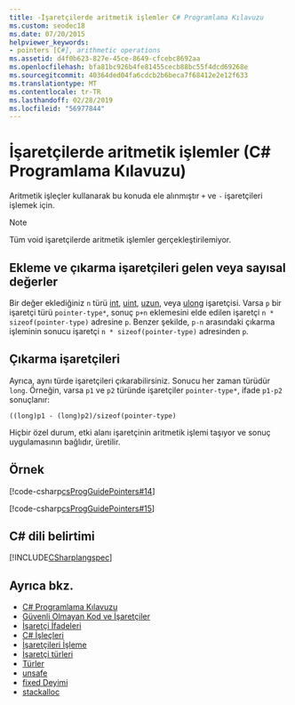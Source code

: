 ```yaml
---
title: -İşaretçilerde aritmetik işlemler C# Programlama Kılavuzu
ms.custom: seodec18
ms.date: 07/20/2015
helpviewer_keywords:
- pointers [C#], arithmetic operations
ms.assetid: d4f0b623-827e-45ce-8649-cfcebc8692aa
ms.openlocfilehash: bfa81bc926b4fe81455cecb88bc55f4dcd69268e
ms.sourcegitcommit: 40364ded04fa6cdcb2b6beca7f68412e2e12f633
ms.translationtype: MT
ms.contentlocale: tr-TR
ms.lasthandoff: 02/28/2019
ms.locfileid: "56977844"
---
```

# <a name="arithmetic-operations-on-pointers-c-programming-guide"></a>İşaretçilerde aritmetik işlemler (C# Programlama Kılavuzu)
Aritmetik işleçler kullanarak bu konuda ele alınmıştır `+` ve `-` işaretçileri işlemek için.  
  
> [!NOTE]
>  Tüm void işaretçilerde aritmetik işlemler gerçekleştirilemiyor.  
  
## <a name="adding-and-subtracting-numeric-values-to-or-from-pointers"></a>Ekleme ve çıkarma işaretçileri gelen veya sayısal değerler  
 Bir değer eklediğiniz `n` türü [int](../../../csharp/language-reference/keywords/int.md), [uint](../../../csharp/language-reference/keywords/uint.md), [uzun](../../../csharp/language-reference/keywords/long.md), veya [ulong](../../../csharp/language-reference/keywords/ulong.md) işaretçisi. Varsa `p` bir işaretçi türü `pointer-type*`, sonuç `p+n` eklemesini elde edilen işaretçi `n * sizeof(pointer-type)` adresine `p`. Benzer şekilde, `p-n` arasındaki çıkarma işleminin sonucu işaretçi `n * sizeof(pointer-type)` adresinden `p`.  
  
## <a name="subtracting-pointers"></a>Çıkarma işaretçileri  
 Ayrıca, aynı türde işaretçileri çıkarabilirsiniz. Sonucu her zaman türüdür `long`. Örneğin, varsa `p1` ve `p2` türünde işaretçiler `pointer-type*`, ifade `p1-p2` sonuçlanır:  
  
 `((long)p1 - (long)p2)/sizeof(pointer-type)`  
  
 Hiçbir özel durum, etki alanı işaretçinin aritmetik işlemi taşıyor ve sonuç uygulamasının bağlıdır, üretilir.  
  
## <a name="example"></a>Örnek  
 [!code-csharp[csProgGuidePointers#14](~/samples/snippets/csharp/VS_Snippets_VBCSharp/csProgGuidePointers/CS/Pointers2.cs#14)]  
  
 [!code-csharp[csProgGuidePointers#15](~/samples/snippets/csharp/VS_Snippets_VBCSharp/csProgGuidePointers/CS/Pointers.cs#15)]  
  
## <a name="c-language-specification"></a>C# dili belirtimi  
 [!INCLUDE[CSharplangspec](~/includes/csharplangspec-md.md)]  
  
## <a name="see-also"></a>Ayrıca bkz.

- [C# Programlama Kılavuzu](../../../csharp/programming-guide/index.md)
- [Güvenli Olmayan Kod ve İşaretçiler](../../../csharp/programming-guide/unsafe-code-pointers/index.md)
- [İşaretçi İfadeleri](../../../csharp/programming-guide/unsafe-code-pointers/pointer-expressions.md)
- [C# İşleçleri](../../../csharp/language-reference/operators/index.md)
- [İşaretçileri İşleme](../../../csharp/programming-guide/unsafe-code-pointers/manipulating-pointers.md)
- [İşaretçi türleri](../../../csharp/programming-guide/unsafe-code-pointers/pointer-types.md)
- [Türler](../../../csharp/language-reference/keywords/types.md)
- [unsafe](../../../csharp/language-reference/keywords/unsafe.md)
- [fixed Deyimi](../../../csharp/language-reference/keywords/fixed-statement.md)
- [stackalloc](../../../csharp/language-reference/keywords/stackalloc.md)
